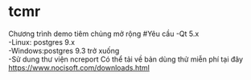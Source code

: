 # tcmr
Chương trình demo tiêm chủng mở rộng
#Yêu cầu
-Qt 5.x</br>
-Linux: postgres 9.x</br>
-Windows:postgres 9.3 trở xuống</br>
-Sử dung thư viện ncreport Có thể tải về bản dùng thử miễn phí tại đây https://www.nocisoft.com/downloads.html</br>
